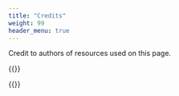 ```yaml
---
title: "Credits"
weight: 99
header_menu: true
---
```

Credit to authors of resources used on this page.

{{<extlink text="Melon diversity image courtesy of the GurLab" href="https://www.researchgate.net/lab/Amit-Gur-Lab"  icon="fa fa-external-link">}}<br>


{{<extlink text="Cantaloupe icon by Yu luck from the Noun Project" href="https://thenounproject.com/browse/icons/term/cantelope/"  icon="fa fa-external-link">}}<br>

